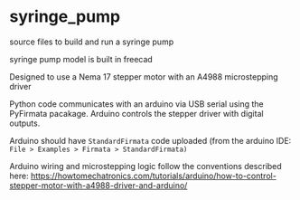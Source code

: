 # syringe_pump
source files to build and run a syringe pump

syringe pump model is built in freecad

Designed to use a Nema 17 stepper motor with an A4988 microstepping driver

Python code communicates with an arduino via USB serial using the PyFirmata pacakage. Arduino controls the stepper driver with digital outputs.

Arduino should have `StandardFirmata` code uploaded (from the arduino IDE: `File > Examples > Firmata > StandardFirmata)`

Arduino wiring and microstepping logic follow the conventions described here:
https://howtomechatronics.com/tutorials/arduino/how-to-control-stepper-motor-with-a4988-driver-and-arduino/